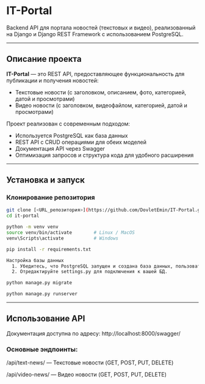# IT-Portal

Backend API для портала новостей (текстовых и видео), реализованный на Django и Django REST Framework с использованием PostgreSQL.

---

## Описание проекта

**IT-Portal** — это REST API, предоставляющее функциональность для публикации и получения новостей:
- Текстовые новости (с заголовком, описанием, фото, категорией, датой и просмотрами)
- Видео новости (с заголовком, видеофайлом, категорией, датой и просмотрами)

Проект реализован с современным подходом:  
- Используется PostgreSQL как база данных  
- REST API с CRUD операциями для обеих моделей  
- Документация API через Swagger  
- Оптимизация запросов и структура кода для удобного расширения

---

## Установка и запуск

### Клонирование репозитория

```bash
git clone [<URL_репозитория>](https://github.com/DovletEmin/IT-Portal.git)
cd it-portal

python -m venv venv
source venv/bin/activate        # Linux / MacOS
venv\Scripts\activate           # Windows

pip install -r requirements.txt

Настройка базы данных
  1. Убедитесь, что PostgreSQL запущен и создана база данных, пользователь с правами.
  2. Отредактируйте settings.py для подключения к вашей БД.

python manage.py migrate

python manage.py runserver
```
---

## Использование API
  Документация доступна по адресу: http://localhost:8000/swagger/

### Основные эндпоинты:

  /api/text-news/ — Текстовые новости (GET, POST, PUT, DELETE)

  /api/video-news/ — Видео новости (GET, POST, PUT, DELETE)


